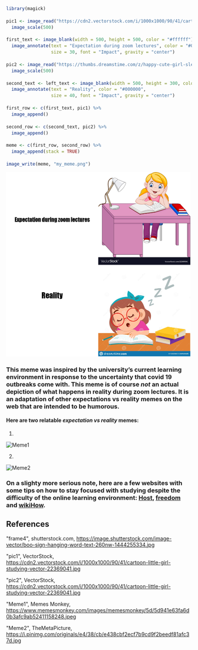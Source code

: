 ```r
library(magick)

pic1 <- image_read("https://cdn2.vectorstock.com/i/1000x1000/90/41/cartoon-little-girl-studying-vector-22369041.jpg") %>%
  image_scale(500) 

first_text <- image_blank(width = 500, height = 500, color = "#ffffff") %>%
  image_annotate(text = "Expectation during zoom lectures", color = "#000000", 
                 size = 30, font = "Impact", gravity = "center")

pic2 <- image_read("https://thumbs.dreamstime.com/z/happy-cute-girl-sleep-study-class-vector-163825060.jpg") %>%
  image_scale(500)

second_text <- left_text <- image_blank(width = 500, height = 300, color = "#ffffff") %>%
  image_annotate(text = "Reality", color = "#000000", 
                 size = 40, font = "Impact", gravity = "center")

first_row <- c(first_text, pic1) %>%
  image_append()

second_row <- c(second_text, pic2) %>%
  image_append()

meme <- c(first_row, second_row) %>%
  image_append(stack = TRUE)

image_write(meme, "my_meme.png")
```

<img src="my_meme.png" width="500" height="500"> 


### This meme was inspired by the university’s current learning environment in response to the uncertainty that covid 19 outbreaks come with. This meme is of course *not* an actual depiction of what happens in reality during zoom lectures. It is an adaptation of other expectations vs reality memes on the web that are intended to be humorous. 

#### Here are two relatable *expectation vs reality* memes: 

1. 
![Meme1](https://www.memesmonkey.com/images/memesmonkey/5d/5d941e63fa6d0b3afc9ab52411158248.jpeg)


2. 
![Meme2](https://i.pinimg.com/originals/e4/38/cb/e438cbf2ecf7b9cd9f2beedf81afc37d.jpg)


### On a slighty more serious note, here are a few websites with some tips on how to stay focused with studying despite the difficulty of the online learning environment: [**Host**](https://host-students.com/study-tips-for-students/), [**freedom**](https://freedom.to/blog/how-to-stay-focused-studying/) and [**wikiHow**](https://www.wikihow.com/Focus-on-Studying).

## **References**

"frame4", shutterstock.com, https://image.shutterstock.com/image-vector/boo-sign-hanging-word-text-260nw-1444255334.jpg

"pic1", VectorStock, https://cdn2.vectorstock.com/i/1000x1000/90/41/cartoon-little-girl-studying-vector-22369041.jpg

"pic2", VectorStock, https://cdn2.vectorstock.com/i/1000x1000/90/41/cartoon-little-girl-studying-vector-22369041.jpg

"Meme1", Memes Monkey, https://www.memesmonkey.com/images/memesmonkey/5d/5d941e63fa6d0b3afc9ab52411158248.jpeg

"Meme2", TheMetaPicture, https://i.pinimg.com/originals/e4/38/cb/e438cbf2ecf7b9cd9f2beedf81afc37d.jpg
